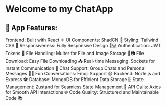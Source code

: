 # Welcome to my ChatApp
🚀 App Features:
--------------------------------------------------------------------------------
Frontend: Built with React ⚛️
UI Components: ShadCN 🧩
Styling: Tailwind CSS 🎨
Responsiveness: Fully Responsive Design 📱💻
Authentication: JWT Tokens 🔑
File Handling: Multer for File and Image Storage 📁📷
File Download: Easy File Downloading 📥
Real-time Messaging: Sockets for Instant Communication 💬
Chat Support: Group Chats and Personal Messages 👥💬
Fun Conversations: Emoji Support 😄
Backend: Node.js and Express 🛠️
Database: MongoDB for Efficient Data Storage 🗄️
State Management: Zustand for Seamless State Management 🧠
API Calls: Axios for Smooth API Interactions 🌐
Code Quality: Structured and Maintainable Code 📚
